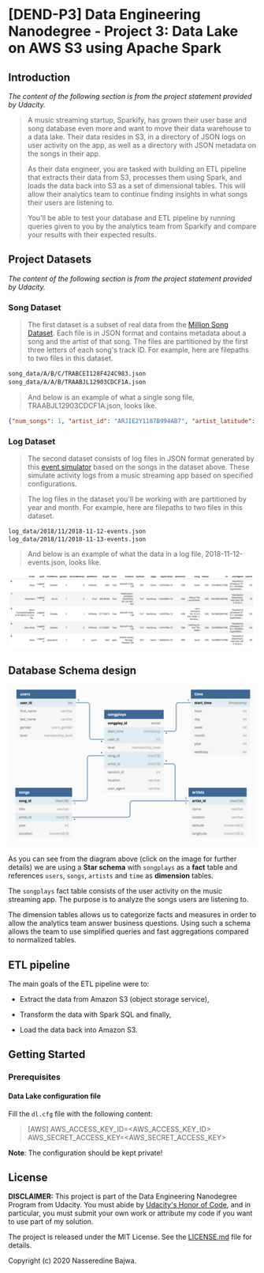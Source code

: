 # [DEND-P3] Data Engineering Nanodegree - Project 3: Data Lake on AWS S3 using Apache Spark



## Introduction

_The content of the following section is from the project statement provided by Udacity._

>A music streaming startup, Sparkify, has grown their user base and song database even more and want to move their data warehouse to a data lake. Their data resides in S3, in a directory of JSON logs on user activity on the app, as well as a directory with JSON metadata on the songs in their app.
>
>As their data engineer, you are tasked with building an ETL pipeline that extracts their data from S3, processes them using Spark, and loads the data back into S3 as a set of dimensional tables. This will allow their analytics team to continue finding insights in what songs their users are listening to.
>
>You'll be able to test your database and ETL pipeline by running queries given to you by the analytics team from Sparkify and compare your results with their expected results.



## Project Datasets

_The content of the following section is from the project statement provided by Udacity._

### Song Dataset

> The first dataset is a subset of real data from the [Million Song Dataset](https://labrosa.ee.columbia.edu/millionsong/). Each file is in JSON format and contains metadata about a song and the artist of that song. The files are partitioned by the first three letters of each song's track ID. For example, here are filepaths to two files in this dataset.

```txt
song_data/A/B/C/TRABCEI128F424C983.json
song_data/A/A/B/TRAABJL12903CDCF1A.json
```

> And below is an example of what a single song file, TRAABJL12903CDCF1A.json, looks like.

```json
{"num_songs": 1, "artist_id": "ARJIE2Y1187B994AB7", "artist_latitude": null, "artist_longitude": null, "artist_location": "", "artist_name": "Line Renaud", "song_id": "SOUPIRU12A6D4FA1E1", "title": "Der Kleine Dompfaff", "duration": 152.92036, "year": 0}
```

### Log Dataset

> The second dataset consists of log files in JSON format generated by this [event simulator](https://github.com/Interana/eventsim) based on the songs in the dataset above. These simulate activity logs from a music streaming app based on specified configurations.

> The log files in the dataset you'll be working with are partitioned by year and month. For example, here are filepaths to two files in this dataset.

```shell
log_data/2018/11/2018-11-12-events.json
log_data/2018/11/2018-11-13-events.json
```

> And below is an example of what the data in a log file, 2018-11-12-events.json, looks like.

![log-data](./images/log-data.png)



## Database Schema design

[![songplay_analysis_schema](./images/songplay_analysis_schema.png)](https://dbdiagram.io/d/5ecff07d39d18f5553ffe9ca)

As you can see from the diagram above (click on the image for further details) we are using a **Star schema** with `songplays` as a **fact** table and references `users`, `songs`, `artists` and `time` as **dimension** tables. 

The `songplays` fact table consists of the user activity on the music streaming app. The purpose is to analyze the songs users are listening to.

The dimension tables allows us to categorize facts and measures in order to allow the analytics team answer business questions. Using such a schema allows the team to use simplified queries and fast aggregations compared to normalized tables.



## ETL pipeline

The main goals of the ETL pipeline were to:

- Extract the data from Amazon S3 (object storage service),

- Transform the data with Spark SQL and finally,

- Load the data back into Amazon S3.



## Getting Started

### Prerequisites

#### Data Lake configuration file

Fill the `dl.cfg` file with the following content:

>[AWS]
>AWS_ACCESS_KEY_ID=<AWS_ACCESS_KEY_ID>
>AWS_SECRET_ACCESS_KEY=<AWS_SECRET_ACCESS_KEY>

**Note**: The configuration should be kept private!



## License


**DISCLAIMER:** This project is part of the Data Engineering Nanodegree Program from Udacity. You must abide by [Udacity's Honor of Code](https://udacity.zendesk.com/hc/en-us/articles/210667103-What-is-the-Udacity-Honor-Code-), and in particular, you must submit your own work or attribute my code if you want to use part of my solution.

The project is released under the MIT License. See the [LICENSE.md](LICENSE.md) file for details.

Copyright (c) 2020 Nasseredine Bajwa.
